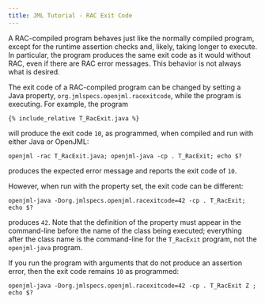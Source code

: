 ```yaml
---
title: JML Tutorial - RAC Exit Code
---
```


A RAC-compiled program behaves just like the normally compiled program, except for the runtime assertion checks and, likely, taking longer
to execute. In particular, the program produces the same exit code as it would without RAC, even if there are RAC error messages.
This behavior is not always what is desired.

The exit code of a RAC-compiled program can be changed by setting a Java property, `org.jmlspecs.openjml.racexitcode`, while the
program is executing. For example, the program
```
{% include_relative T_RacExit.java %}
```
will produce the exit code `10`, as programmed, when compiled and run with either Java or OpenJML:

`openjml -rac T_RacExit.java; openjml-java -cp . T_RacExit; echo $?`

produces the expected error message and reports the exit code of `10`.

However, when run with the property set, the exit code can be different:

`openjml-java -Dorg.jmlspecs.openjml.racexitcode=42 -cp . T_RacExit; echo $?`

produces `42`. Note that the definition of the property must appear in the command-line before the name of the class being executed;
everything after the class name is the command-line for the `T_RacExit` program, not the `openjml-java` program.

If you run the program with arguments that do not produce an assertion error, then the exit code remains `10` as programmed:

`openjml-java -Dorg.jmlspecs.openjml.racexitcode=42 -cp . T_RacExit Z ; echo $?`




